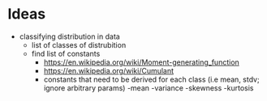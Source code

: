 # Ideas #

- classifying distribution in data
	- list of classes of distrubition
	- find list of constants
		- https://en.wikipedia.org/wiki/Moment-generating_function
		- https://en.wikipedia.org/wiki/Cumulant
		- constants that need to be derived for each class (i.e mean, stdv; ignore arbitrary params)
			-mean
			-variance
			-skewness
			-kurtosis

